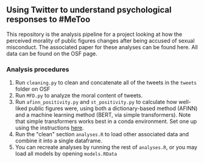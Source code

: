 ## Using Twitter to understand psychological responses to #MeToo

This repository is the analysis pipeline for a project looking at how the perceived morality of public figures changes after being accused of sexual misconduct. The associated paper for these analyses can be found here. All data can be found on the OSF page.

### Analysis procedures

1. Run `cleaning.py` to clean and concatenate all of the tweets in the `tweets` folder on OSF
2. Run `MFD.py` to analyze the moral content of tweets. 
3. Run `afinn_positivity.py` and `st_positivity.py` to calculate how well-liked public figures were, using both a dictionary-based method (AFINN) and a machine learning method (BERT, via simple transformers). Note that simple transformers works best in a conda environment. Set one up using the instructions [here](https://simpletransformers.ai/docs/installation/).
4. Run the "clean" section `analyses.R` to load other associated data and combine it into a single dataframe.
5. You can recreate analyses by running the rest of `analyses.R`, or you may load all models by opening `models.RData`
